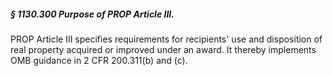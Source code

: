##### § 1130.300 Purpose of PROP Article III. #####

PROP Article III specifies requirements for recipients' use and disposition of real property acquired or improved under an award. It thereby implements OMB guidance in 2 CFR 200.311(b) and (c).